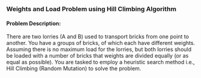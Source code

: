 ### Weights and Load Problem using Hill Climbing Algorithm 
#### Problem Description:
There are two lorries (A and B) used to transport bricks from one point to another. You have a groups of bricks, of which each have different weights. Assuming there is no maximum load for the lorries, but both lorries should be loaded with a number of bricks that weights are divided equally (or as equal as possible). You are tasked to employ a heuristic search method i.e., Hill Climbing (Random Mutation) to solve the problem. 
